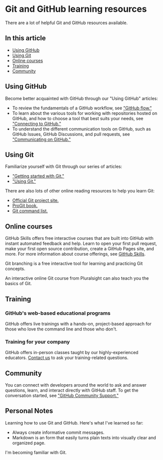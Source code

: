 # Git and GitHub learning resources
There are a lot of helpful Git and GitHub resources available.

## In this article
- [Using GitHub](#using-github)
- [Using Git](#using-git)
- [Online courses](#online-courses)
- [Training](#training)
- [Community](#community)

## Using GitHub
Become better acquainted with GitHub through our "Using GitHub" articles:

- To review the fundamentals of a GitHub workflow, see ["GitHub flow."](https://docs.github.com/en/get-started/quickstart/github-flow)
- To learn about the various tools for working with repositories hosted on GitHub, and how to choose a tool that best suits your needs, see ["Connecting to GitHub."](https://docs.github.com/en/github/using-git/connecting-to-github)
- To understand the different communication tools on GitHub, such as GitHub Issues, GitHub Discussions, and pull requests, see ["Communicating on GitHub."](https://docs.github.com/en/github/managing-your-work-on-github/communicating-on-github)

## Using Git
Familiarize yourself with Git through our series of articles:

- ["Getting started with Git."](https://docs.github.com/en/get-started/quickstart/set-up-git)
- ["Using Git."](https://docs.github.com/en/get-started/quickstart/using-git)

There are also lots of other online reading resources to help you learn Git:

- [Official Git project site.](https://git-scm.com/)
- [ProGit book.](https://git-scm.com/book/en/v2)
- [Git command list.](https://git-scm.com/docs)

## Online courses
GitHub Skills offers free interactive courses that are built into GitHub with instant automated feedback and help. Learn to open your first pull request, make your first open source contribution, create a GitHub Pages site, and more. For more information about course offerings, see [GitHub Skills](https://skills.github.com/).

Git branching is a free interactive tool for learning and practicing Git concepts.

An interactive online Git course from Pluralsight can also teach you the basics of Git.

## Training
### GitHub's web-based educational programs
GitHub offers live trainings with a hands-on, project-based approach for those who love the command line and those who don't.

### Training for your company
GitHub offers in-person classes taught by our highly-experienced educators. [Contact us](https://github.com/about/contact) to ask your training-related questions.

## Community
You can connect with developers around the world to ask and answer questions, learn, and interact directly with GitHub staff. To get the conversation started, see ["GitHub Community Support."](https://github.community/)

## Personal Notes

Learning how to use Git and GitHub. Here's what I've learned so far:

- Always create informative commit messages.
- Markdown is an form that easily turns plain texts into visually clear and organized page.

I'm becoming familiar with Git.

